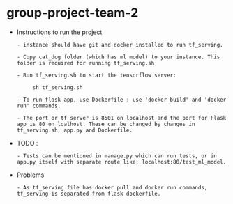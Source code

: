 # group-project-team-2
   - Instructions to run the project
   
         - instance should have git and docker installed to run tf_serving.
         
         - Copy cat_dog folder (which has ml model) to your instance. This folder is required for running tf_serving.sh 
         
         - Run tf_serving.sh to start the tensorflow server: 
         
              sh tf_serving.sh
              
         - To run flask app, use Dockerfile : use 'docker build' and 'docker run' commands.
         
         - The port or tf server is 8501 on localhost and the port for Flask app is 80 on loalhost. These can be changed by changes in tf_serving.sh, app.py and Dockerfile.
   
   
   - TODO : 
   
         - Tests can be mentioned in manage.py which can run tests, or in app.py itself with separate route like: localhost:80/test_ml_model.
   
   - Problems
   
         - As tf_serving file has docker pull and docker run commands, tf_serving is separated from flask dockerfile. 
   

